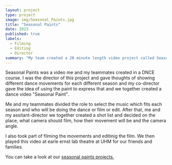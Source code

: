 ```yaml
---
layout: project
type: project
image: img/Seasonal_Paints.jpg
title: "Seasonal Paints"
date: 2023
published: true
labels:
  - Filming
  - Editing
  - Director
summary: "My team created a 20 minute length video project called Seasonal Paints."
---
```


Seasonal Paints was a video me and my teammates created in a DNCE course.  I was the director of this project and gave thoughts of showing different dance movements for each different season and my co-director gave the idea of using the paint to express that and we together created a dance video "Seasonal Paint".

Me and my teammates divided the role to select the music which fits each season and who will be doing the dance or film or edit.  After that, me and my assitant-director we together created a shot list and decided on the place, what camera should film, how their movement will be and the camera angle. 

I also took part of filming the movements and editinig the film.  We then played this video at earle ernst lab theatre at UHM for our friends and families.



You can take a look at our [seasonal paints projects.](https://drive.google.com/file/d/1uj76c2gL3KON0T2YQG-46an2k__sgGin/view?usp=sharing)
